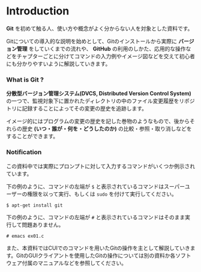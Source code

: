 Introduction
=======

**Git** を初めて触る人、使い方や概念がよく分からない人を対象とした資料です。

Gitについての導入的な説明を始めとして、Gitのインストールから実際に **バージョン管理** をしていくまでの流れや、 **GitHub** の利用のしかた、応用的な操作などをチャプターごとに分けてコマンドの入力例やイメージ図などを交えて初心者にも分かりやすいように解説していきます。

### What is Git ?

**分散型バージョン管理システム(DVCS, Distributed Version Control System)** の一つで、監視対象下に置かれたディレクトリの中のファイル変更履歴をリポジトリに記録することによってその変更の歴史を追跡します。

イメージ的にはプログラムの変更の歴史を記した巻物のようなもので、後からそれらの歴史 **(いつ・誰が・何を・どうしたのか)** の比較・参照・取り消しなどをすることができます。

### Notification

この資料中では実際にプロンプトに対して入力するコマンドがいくつか例示されています。

下の例のように、コマンドの左端が `$` と表示されているコマンドはスーパーユーザーの権限を以って実行、もしくは `sudo` を付けて実行してください。

```
$ apt-get install git
```

下の例のように、コマンドの左端が `#` と表示されているコマンドはそのまま実行して問題ありません。

```
# emacs ex01.c
```

また、本資料ではCUIでのコマンドを用いたGitの操作を主として解説していきます。GitのGUIクライアントを使用したGitの操作については別の資料か各ソフトウェア付属のマニュアルなどを参照してください。